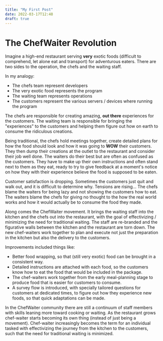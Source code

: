 ```yaml
---
title: "My First Post"
date: 2022-03-17T12:48
draft: true
---
```


# The ChefWaiter Revolution

Imagine a high-end restaurant serving **very** exotic foods (difficult to
comprehend, let alone eat and transport) for adventurous eaters. There are two
sides to the operation, the chefs and the waiting staff.

In my analogy:

- The chefs team represent developers
- The very exotic food represents the program
- The waiting team represents operations
- The customers represent the various servers / devices where running the program

The chefs are responsible for creating amazing, **out there** experiences for
the customers. The waiting team is responsible for bringing the "experiences" to
the customers and helping them figure out how on earth to consume the ridiculous
creations.

Being traditional, the chefs hold meetings together, create detailed plans for
how the food should look and how it was going to **WOW** their customers. They
then dump their creations at the outlet to the restaurant and consider their job
well done. The waiters do their best but are often as confused as the customers.
They have to make up their own instructions and often stand next to them as they
eat, ready to try to give feedback at a moment's notice on how they with their
experience believe the food is supposed to be eaten.

Customer satisfaction is dropping. Sometimes the customers just quit and walk
out, and it is difficult to determine why. Tensions are rising... The chefs
blame the waiters for being lazy and not showing the customers how to eat. The
waiters blame the chefs for giving no thought to the how the real world works
and how it would actually be to consume the food they made.

Along comes the ChefWaiter movement. It brings the waiting staff into the
kitchen and the chefs out into the restaurant, with the goal of effectivizing
/ minimizing the need for traditional waiting. The staff are re-branded and the
figurative walls between the kitchen and the restaurant are torn down. The new
chef-waiters work together to plan and execute not just the preparation in the
kitchen but also the delivery to the customers.

Improvements included things like: 

- Better food wrapping, so that (still very exotic) food can be brought in a consistent way.
- Detailed instructions are attached with each food, so the customers know how to eat the food that would be included in the package.
- The chef-waiters work together from the early meal-planning stage to produce food that is easier for customers to consume.
- A survey flow is introduced, with specially tailored questions for customers at dedicated times, to figure out how they experience new foods, so that quick adaptations can be made.

In the ChefWaiter community there are still a continuum of staff members with
skills leaning more toward cooking or waiting. As the restaurant grows
chef-waiter starts becoming its own thing (instead of just being a movement).
Chef-waiter increasingly becomes the term for an individual tasked with
effectivizing the journey from the kitchen to the customers, such that the need
for traditional waiting is minimized.
